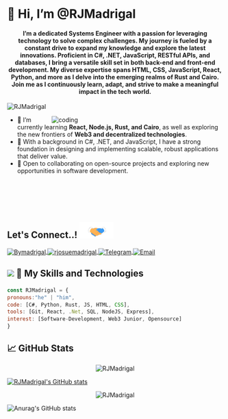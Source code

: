 # 👋 Hi, I’m @RJMadrigal

<h4 align="center">I’m a dedicated Systems Engineer with a passion for leveraging technology to solve complex challenges. My journey is fueled by a constant drive to expand my knowledge and explore the latest innovations. Proficient in C#, .NET, JavaScript, RESTful APIs, and databases, I bring a versatile skill set in both back-end and front-end development. My diverse expertise spans HTML, CSS, JavaScript, React, Python, and more as I delve into the emerging realms of Rust and Cairo. Join me as I continuously learn, adapt, and strive to make a meaningful impact in the tech world.</h4>

<p align="left"> <img src="https://komarev.com/ghpvc/?username=RJMadrigal&label=Profile%20views&color=0e75b6&style=flat" alt="RJMadrigal" /> </p>

<img  align="right" alt="coding" width="400" src="https://i.pinimg.com/originals/81/17/8b/81178b47a8598f0c81c4799f2cdd4057.gif">

- 🌱 I’m currently learning **React, Node.js, Rust, and Cairo**, as well as exploring the new frontiers of **Web3 and decentralized technologies**.
- 💼 With a background in C#, .NET, and JavaScript, I have a strong foundation in designing and implementing scalable, robust applications that deliver value.
- 🤝 Open to collaborating on open-source projects and exploring new opportunities in software development.

<br><br><br><br>

## <b>Let's Connect..!</b> <img src="https://github.com/0xAbdulKhalid/0xAbdulKhalid/raw/main/assets/mdImages/handshake.gif" width="80">

<p align="left">
  <a href="https://twitter.com/bymadrigal" target="blank">
    <img align="center" src="https://img.shields.io/badge/Twitter-1DA1F2?style=for-the-badge&logo=twitter&logoColor=white" alt="Bymadrigal" height="30" />
  </a>
  <a href="https://www.linkedin.com/in/rjosuemadrigal/" target="blank">
    <img align="center" src="https://img.shields.io/badge/LinkedIn-0077B5?style=for-the-badge&logo=linkedin&logoColor=white" alt="rjosuemadrigal" height="30" />
  </a>
  <a href="https://t.me/bymadrigal" target="blank">
    <img align="center" src="https://img.shields.io/badge/Telegram-2CA5E0?style=for-the-badge&logo=telegram&logoColor=white" alt="Telegram" height="30" />
  </a>
  <a href="mailto:josuemadrigalvevo@gmail.com" target="blank">
    <img align="center" src="https://img.shields.io/badge/Email-D14836?style=for-the-badge&logo=gmail&logoColor=white" alt="Email" height="30" />
  </a>
</p>

## <img src="https://media2.giphy.com/media/QssGEmpkyEOhBCb7e1/giphy.gif?cid=ecf05e47a0n3gi1bfqntqmob8g9aid1oyj2wr3ds3mg700bl&rid=giphy.gif" width ="25"> 🚀 My Skills and Technologies
```js
const RJMadrigal = {
pronouns:"he" | "him",
code: [C#, Python, Rust, JS, HTML, CSS],
tools: [Git, React, .Net, SQL, NodeJS, Express],
interest: [Software-Development, Web3 Junior, Opensource]
}
```


## 📈 GitHub Stats

<p align="center">
  <img src="https://github-readme-stats.vercel.app/api/top-langs?username=RJMadrigal&show_icons=true&locale=en&layout=compact" alt="RJMadrigal" />
</p>

[![RJMadrigal's GitHub stats](https://github-profile-summary-cards.vercel.app/api/cards/repos-per-language?username=RJMadrigal&theme=github_dark)](https://github.com/vn7n24fzkq/github-profile-summary-cards)


<p align="center">
  <img src="https://github-readme-streak-stats.herokuapp.com/?user=RJMadrigal&" alt="RJMadrigal" />
</p>

![Anurag's GitHub stats](https://github-readme-stats.vercel.app/api?username=RJMadrigal&show_icons=true&theme=radical)





